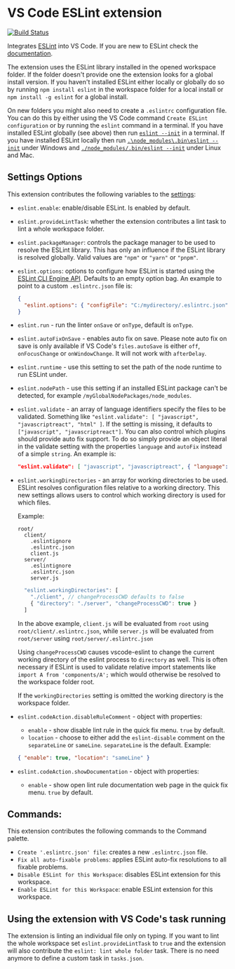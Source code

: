 # VS Code ESLint extension

[![Build Status](https://dev.azure.com/ms/vscode-eslint/_apis/build/status/Microsoft.vscode-eslint)](https://dev.azure.com/ms/vscode-eslint/_build/latest?definitionId=18)

Integrates [ESLint](http://eslint.org/) into VS Code. If you are new to ESLint check the [documentation](http://eslint.org/).

The extension uses the ESLint library installed in the opened workspace folder. If the folder doesn't provide one the extension looks for a global install version. If you haven't installed ESLint either locally or globally do so by running `npm install eslint` in the workspace folder for a local install or `npm install -g eslint` for a global install.

On new folders you might also need to create a `.eslintrc` configuration file. You can do this by either using the VS Code command `Create ESLint configuration` or by running the `eslint` command in a terminal. If you have installed ESLint globally (see above) then run [`eslint --init`](http://eslint.org/docs/user-guide/command-line-interface) in a terminal. If you have installed ESLint locally then run [`.\node_modules\.bin\eslint --init`](http://eslint.org/docs/user-guide/command-line-interface) under Windows and [`./node_modules/.bin/eslint --init`](http://eslint.org/docs/user-guide/command-line-interface) under Linux and Mac.

## Settings Options

This extension contributes the following variables to the [settings](https://code.visualstudio.com/docs/customization/userandworkspace):

- `eslint.enable`: enable/disable ESLint. Is enabled by default.
- `eslint.provideLintTask`: whether the extension contributes a lint task to lint a whole workspace folder.
- `eslint.packageManager`: controls the package manager to be used to resolve the ESLint library. This has only an influence if the ESLint library is resolved globally. Valid values are `"npm"` or `"yarn"` or `"pnpm"`.
- `eslint.options`: options to configure how ESLint is started using the [ESLint CLI Engine API](http://eslint.org/docs/developer-guide/nodejs-api#cliengine). Defaults to an empty option bag.
  An example to point to a custom `.eslintrc.json` file is:
  ```json
  {
    "eslint.options": { "configFile": "C:/mydirectory/.eslintrc.json" }
  }
  ```
- `eslint.run` - run the linter `onSave` or `onType`, default is `onType`.
- `eslint.autoFixOnSave` - enables auto fix on save. Please note auto fix on save is only available if VS Code's `files.autoSave` is either `off`, `onFocusChange` or `onWindowChange`. It will not work with `afterDelay`.
- `eslint.runtime` - use this setting to set the path of the node runtime to run ESLint under.
- `eslint.nodePath` - use this setting if an installed ESLint package can't be detected, for example `/myGlobalNodePackages/node_modules`.
- `eslint.validate` - an array of language identifiers specify the files to be validated. Something like `"eslint.validate": [ "javascript", "javascriptreact", "html" ]`. If the setting is missing, it defaults to `["javascript", "javascriptreact"]`. You can also control which plugins should provide auto fix support. To do so simply provide an object literal in the validate setting with the properties `language` and `autoFix` instead of a simple `string`. An example is:
  ```json
  "eslint.validate": [ "javascript", "javascriptreact", { "language": "html", "autoFix": true } ]
  ```

- `eslint.workingDirectories` - an array for working directories to be used. ESLint resolves configuration files relative to a working directory. This new settings allows users to control which working directory is used for which files.

  Example:
  ```
  root/
    client/
      .eslintignore
      .eslintrc.json
      client.js
    server/
      .eslintignore
      .eslintrc.json
      server.js
  ```
  
  ```javascript
    "eslint.workingDirectories": [
      "./client", // changeProcessCWD defaults to false
      { "directory": "./server", "changeProcessCWD": true }
    ]
  ```
  In the above example, `client.js` will be evaluated from `root` using `root/client/.eslintrc.json`,
  while `server.js` will be evaluated from `root/server` using `root/server/.eslintrc.json`
 
  Using `changeProcessCWD` causes vscode-eslint to change the current working directory of the eslint process to `directory` as well. This is often necessary if ESLint is used to validate relative import statements like `import A from 'components/A';` which would otherwise be resolved to the workspace folder root.
  
  If the `workingDirectories` setting is omitted the working directory is the workspace folder.

- `eslint.codeAction.disableRuleComment` - object with properties:
  - `enable` - show disable lint rule in the quick fix menu. `true` by default.
  - `location` - choose to either add the `eslint-disable` comment on the `separateLine` or `sameLine`. `separateLine` is the default.
  Example:
  ```json
  { "enable": true, "location": "sameLine" }
  ```
- `eslint.codeAction.showDocumentation` - object with properties:
  - `enable` - show open lint rule documentation web page in the quick fix menu. `true` by default.

## Commands:

This extension contributes the following commands to the Command palette.

- `Create '.eslintrc.json' file`: creates a new `.eslintrc.json` file.
- `Fix all auto-fixable problems`: applies ESLint auto-fix resolutions to all fixable problems.
- `Disable ESLint for this Workspace`: disables ESLint extension for this workspace.
- `Enable ESLint for this Workspace`: enable ESLint extension for this workspace.

## Using the extension with VS Code's task running

The extension is linting an individual file only on typing. If you want to lint the whole workspace set `eslint.provideLintTask` to `true` and the extension will also contribute the `eslint: lint whole folder` task. There is no need anymore to define a custom task in `tasks.json`.
